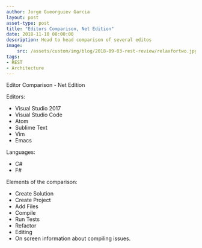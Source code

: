 ```yaml
---
author: Jorge Gueorguiev Garcia
layout: post
asset-type: post
title: "Editors Comparison, Net Edition"
date: 2018-11-10 08:00:00
description: Head to head comparison of several editos
image: 
    src: /assets/custom/img/blog/2018-09-03-rest-review/relaxfortwo.jpg
tags: 
- REST
- Architecture
---
```

Editor Comparison - Net Edition

Editors:
- Visual Studio 2017
- Visual Studio Code
- Atom
- Sublime Text
- Vim
- Emacs

Languages:
- C#
- F#

Elements of the comparison:
- Create Solution
- Create Project
- Add Files
- Compile
- Run Tests
- Refactor
- Editing
- On screen information about compiling issues.
